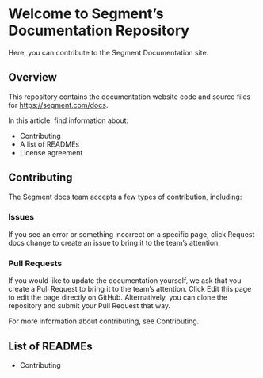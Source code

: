 
# Welcome to Segment’s Documentation Repository

Here, you can contribute to the Segment Documentation site.

## Overview

This repository contains the documentation website code and source files for https://segment.com/docs.

In this article, find information about:

- Contributing
- A list of READMEs
- License agreement

## Contributing

The Segment docs team accepts a few types of contribution, including:

### Issues

If you see an error or something incorrect on a specific page, click Request docs change to create an issue to bring it to the team’s attention.

### Pull Requests

If you would like to update the documentation yourself, we ask that you create a Pull Request to bring it to the team’s attention. Click Edit this page to edit the page directly on GitHub. Alternatively, you can clone the repository and submit your Pull Request that way.

For more information about contributing, see Contributing.

## List of READMEs

- Contributing
